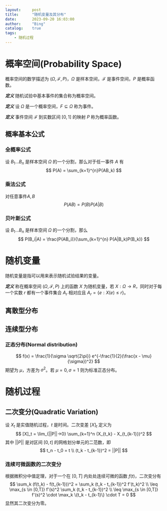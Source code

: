 ```yaml
---
layout:     post
title:      "随机变量及其分布"
date:       2023-09-20 16:03:00
author:     "Bing"
catalog:    true
tags:
    - 随机过程
---
```


# 概率空间(Probability Space)
概率空间的数学描述为 $(\Omega, \mathcal{F}, P)$，$\Omega$ 是样本空间，$\mathcal{F}$ 是事件空间，$P$ 是概率函数。

***定义*** 随机试验中基本事件的集合称为概率空间。

***定义*** 设 $\Omega$ 是一个概率空间，$F \subseteq \Omega$ 称为事件。

***定义*** 事件空间 $\mathcal{F}$ 到实数区间 $[0,1]$ 的映射 $P$ 称为概率函数。

## 概率基本公式
### 全概率公式
设 $B_1...B_n$ 是样本空间 $\Omega$ 的一个分割，那么对于任一事件 $A$ 有
$$
    P(A) = \sum_{k=1}^{n}P(AB_k)
$$

### 乘法公式
对任意事件$A,B$
$$
    P(AB) = P(B)P(A|B)
$$

### 贝叶斯公式
设 $B_1...B_n$ 是样本空间 $\Omega$ 的一个分割，那么
$$
P(B_i|A) = \frac{P(AB_i)}{\sum_{k=1}^{n} P(A|B_k)P(B_k)}
$$

# 随机变量
随机变量是指可以用来表示随机试验结果的变量。

***定义*** 称在概率空间 $(\Omega, \mathcal{F}, P)$ 上的函数 $X$ 为随机变量，若 $X: \Omega \to R$，同时对于每一个实数 $r$ 都有一个事件集合 $A_r$ 相对应且 $A_r = {\{e : X(e) \leq r \}}$。

## 离散型分布
## 连续型分布
### 正态分布(Normal distribution)
$$
    f(x) = \frac{1}{\sigma \sqrt{2\pi}} e^{-\frac{1}{2}(\frac{x - \mu}{\sigma})^2}
$$
期望为 $\mu$，方差为 $\sigma^2$。若 $\mu=0, \sigma=1$ 则为标准正态分布。

# 随机过程
## 二次变分(Quadratic Variation)
设 $X_t$ 是实值随机过程，$t$ 是时间。二次变差 $[X]_t$ 定义为
$$
    [X]_t = \lim_{||P||->0} \sum_{k=1}^n (X_{t_k} - X_{t_{k-1}})^2
$$
其中 $||P||$ 是对区间 $[0, t]$ 的网格划分单元的二范数，即
$$
    t_n - t_0 = t \\
    (t_k - t_{k-1})^2 = ||P||
$$

### 连续可微函数的二次变分
根据微积分中值定理，对于一个在 $[0, T]$ 内处处连续可微的函数 $f(t)$，二次变分有
$$
    \sum_k (f(t_k) - f(t_{k-1}))^2 = \sum_k (t_k - t_{k-1})^2 f'(t_k)^2 \\
    \leq \max_{s \in [0,T]} f'(s)^2 \sum_k (t_k - t_{k-1})^2 \\
    \leq \max_{s \in [0,T]} f'(s)^2 \cdot \max_k \{t_k - t_{k-1}\} \cdot T = 0
$$
显然其二次变分为零。